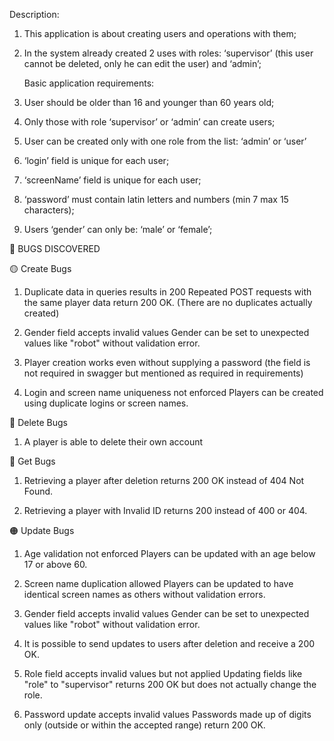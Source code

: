 Description:
1. This application is about creating users and operations with them;
2. In the system already created 2 uses with roles: ‘supervisor’ (this user cannot be
   deleted, only he can edit the user) and ‘admin’;

   Basic application requirements:
1. User should be older than 16 and younger than 60 years old;
2. Only those with role ‘supervisor’ or ‘admin’ can create users;
3. User can be created only with one role from the list: ‘admin’ or ‘user’
4. ‘login’ field is unique for each user;
5. ‘screenName’ field is unique for each user;
6. ‘password’ must contain latin letters and numbers (min 7 max 15 characters);
7. Users ‘gender’ can only be: ‘male’ or ‘female’;


🐞 BUGS DISCOVERED

🟡 Create Bugs
1. Duplicate data in queries results in 200
Repeated POST requests with the same player data return 200 OK. (There are no duplicates actually created)

2. Gender field accepts invalid values
Gender can be set to unexpected values like "robot" without validation error.

3. Player creation works even without supplying a password 
(the field is not required in swagger but mentioned as required in requirements)

4. Login and screen name uniqueness not enforced
Players can be created using duplicate logins or screen names.

🔴 Delete Bugs
1. A player is able to delete their own account

🔵 Get Bugs
1. Retrieving a player after deletion returns 200 OK instead of 404 Not Found.

2. Retrieving a player with Invalid ID returns 200 instead of 400 or 404.

🟠 Update Bugs
1. Age validation not enforced
Players can be updated with an age below 17 or above 60.

2. Screen name duplication allowed
Players can be updated to have identical screen names as others without validation errors.

3. Gender field accepts invalid values
Gender can be set to unexpected values like "robot" without validation error.

4. It is possible to send updates to users after deletion and receive a 200 OK.

5. Role field accepts invalid values but not applied
Updating fields like "role" to "supervisor" returns 200 OK but does not actually change the role.

6. Password update accepts invalid values
Passwords made up of digits only (outside or within the accepted range) return 200 OK.


